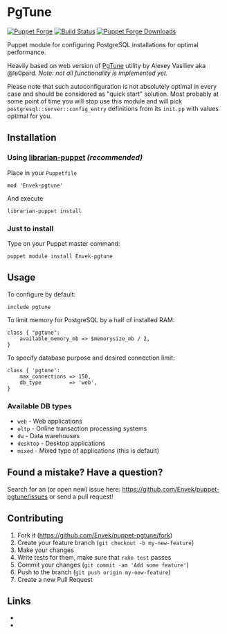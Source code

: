 # PgTune

[![Puppet
Forge](http://img.shields.io/puppetforge/v/Envek/pgtune.svg)](https://forge.puppetlabs.com/Envek/pgtune) [![Build Status](https://travis-ci.org/Envek/puppet-pgtune.png)](https://travis-ci.org/Envek/puppet-pgtune) [![Puppet Forge
Downloads](http://img.shields.io/puppetforge/dt/Envek/pgtune.svg)](https://forge.puppetlabs.com/Envek/pgtune/scores)

Puppet module for configuring PostgreSQL installations for optimal performance.

Heavily based on web version of [PgTune] utility by Alexey Vasiliev aka @le0pard. _Note: not all functionality is implemented yet._

Please note that such autoconfiguration is not absolutely optimal in every case and should be considered as "quick start" solution. Most probably at some point of time you will stop use this module and will pick `postgresql::server::config_entry` definitions from its `init.pp` with values optimal for you.


Installation
------------

### Using [librarian-puppet] _(recommended)_

Place in your `Puppetfile`

	mod 'Envek-pgtune'

And execute

	librarian-puppet install

### Just to install

Type on your Puppet master command:

	puppet module install Envek-pgtune

Usage
-----

To configure by default:

```puppet
include pgtune
```

To limit memory for PostgreSQL by a half of installed RAM:

```puppet
class { "pgtune":
	available_memory_mb => $memorysize_mb / 2,
}
```

To specify database purpose and desired connection limit:

```puppet
class { 'pgtune':
	max_connections => 150,
	db_type         => 'web',
}
```

### Available DB types

 * `web`     - Web applications
 * `oltp`    - Online transaction processing systems
 * `dw`      - Data warehouses
 * `desktop` - Desktop applications
 * `mixed`   - Mixed type of applications (this is default)


Found a mistake? Have a question?
----------------------------------

Search for an (or open new) issue here: https://github.com/Envek/puppet-pgtune/issues or send a pull request!


Contributing
------------

 1. Fork it (<https://github.com/Envek/puppet-pgtune/fork>)
 2. Create your feature branch (`git checkout -b my-new-feature`)
 3. Make your changes
 4. Write tests for them, make sure that `rake test` passes
 5. Commit your changes (`git commit -am 'Add some feature'`)
 6. Push to the branch (`git push origin my-new-feature`)
 7. Create a new Pull Request


Links
------------------

 * [PgTune]: http://pgtune.leopard.in.ua/
 * [librarian-puppet]: http://librarian-puppet.com/
